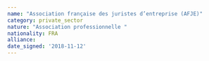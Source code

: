```yaml
---
name: "Association française des juristes d’entreprise (AFJE)"
category: private_sector
nature: "Association professionnelle "
nationality: FRA
alliance: 
date_signed: '2018-11-12'
---
```

    
